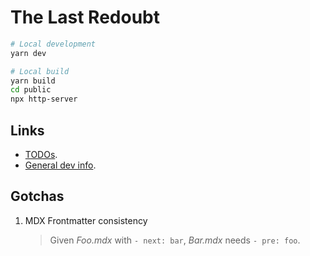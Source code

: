 # The Last Redoubt

```sh
# Local development
yarn dev

# Local build
yarn build
cd public
npx http-server
```
## Links

- [TODOs](/TODO.md).
- [General dev info](/DEV-INFO.md).

## Gotchas

1.  MDX Frontmatter consistency
    > Given _Foo.mdx_ with `- next: bar`, _Bar.mdx_ needs `- pre: foo`.
